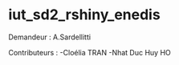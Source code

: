 # iut_sd2_rshiny_enedis
Demandeur : A.Sardellitti

Contributeurs : 
  -Cloélia TRAN 
  -Nhat Duc Huy HO
